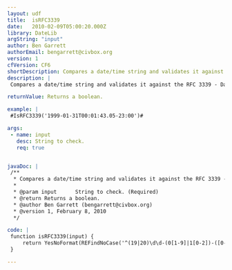 ```yaml
---
layout: udf
title:  isRFC3339
date:   2010-02-09T05:00:20.000Z
library: DateLib
argString: "input"
author: Ben Garrett
authorEmail: bengarrett@civbox.org
version: 1
cfVersion: CF6
shortDescription: Compares a date/time string and validates it against the RFC 3339 - Date and Time on the Internet&#58; Timestamps protocol.
description: |
 Compares a date/time string and validates it against the RFC 3339 - Date and Time on the Internet: Timestamps protocol. Its use is a requirement for all date/time values contained within Atom 1 feeds which is supported by CF8's CFFEED tag.

returnValue: Returns a boolean.

example: |
 #IsRFC3339('1999-01-31T00:01:43.05-23:00')#

args:
 - name: input
   desc: String to check.
   req: true


javaDoc: |
 /**
  * Compares a date/time string and validates it against the RFC 3339 - Date and Time on the Internet: Timestamps protocol.
  * 
  * @param input      String to check. (Required)
  * @return Returns a boolean. 
  * @author Ben Garrett (bengarrett@civbox.org) 
  * @version 1, February 8, 2010 
  */

code: |
 function isRFC3339(input) {
     return YesNoFormat(REFindNoCase('^(19|20)\d\d-(0[1-9]|1[0-2])-([0-2]\d|3[0-1])T([0-1]\d|2[0-4]):([0-5]\d):([0-5]\d)(.\d\d)?(Z|[\+|-]([0-1]\d|2[0-4]):([0-5]\d))$',input));
 }

---
```


